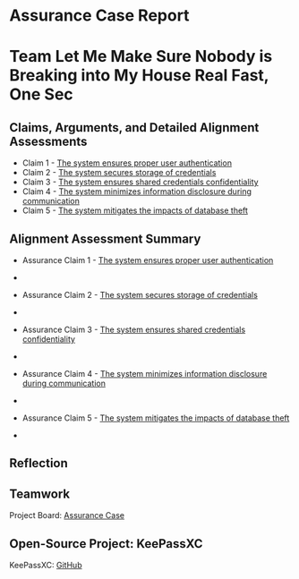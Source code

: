 # Assurance Case Report

# Team Let Me Make Sure Nobody is Breaking into My House Real Fast, One Sec



## Claims, Arguments, and Detailed Alignment Assessments
* Claim 1 - [The system ensures proper user authentication](https://github.com/JCKelley-CYBR/CYBR-8420-SoftwareAssurance/edit/Adding-Claims-Remaining/AssuranceCases/User_Auth/README.md)
* Claim 2 - [The system secures storage of credentials](https://github.com/JCKelley-CYBR/CYBR-8420-SoftwareAssurance/edit/Adding-Claims-Remaining/AssuranceCases/Credential_Storage/README.md)
* Claim 3 - [The system ensures shared credentials confidentiality](https://github.com/JCKelley-CYBR/CYBR-8420-SoftwareAssurance/edit/Adding-Claims-Remaining/AssuranceCases/Credential_Confidentiality/README.md)
* Claim 4 - [The system minimizes information disclosure during communication](https://github.com/JCKelley-CYBR/CYBR-8420-SoftwareAssurance/edit/Adding-Claims-Remaining/AssuranceCases/Communication_Disclosure/README.md)
* Claim 5 - [The system mitigates the impacts of database theft](https://github.com/JCKelley-CYBR/CYBR-8420-SoftwareAssurance/edit/Adding-Claims-Remaining/AssuranceCases/Database_Theft/README.md)

## Alignment Assessment Summary
* Assurance Claim 1 - [The system ensures proper user authentication](https://github.com/JCKelley-CYBR/CYBR-8420-SoftwareAssurance/edit/Adding-Claims-Remaining/AssuranceCases/User_Auth/README.md)
- 
* Assurance Claim 2 - [The system secures storage of credentials](https://github.com/JCKelley-CYBR/CYBR-8420-SoftwareAssurance/edit/Adding-Claims-Remaining/AssuranceCases/Credential_Storage/README.md)
- 
* Assurance Claim 3 - [The system ensures shared credentials confidentiality](https://github.com/JCKelley-CYBR/CYBR-8420-SoftwareAssurance/edit/Adding-Claims-Remaining/AssuranceCases/Credential_Confidentiality/README.md)
- 
* Assurance Claim 4 - [The system minimizes information disclosure during communication](https://github.com/JCKelley-CYBR/CYBR-8420-SoftwareAssurance/edit/Adding-Claims-Remaining/AssuranceCases/Communication_Disclosure/README.md)
- 
* Assurance Claim 5 - [The system mitigates the impacts of database theft](https://github.com/JCKelley-CYBR/CYBR-8420-SoftwareAssurance/edit/Adding-Claims-Remaining/AssuranceCases/Database_Theft/README.md)
- 
## Reflection

## Teamwork

Project Board: [Assurance Case](https://github.com/users/JCKelley-CYBR/projects/1)

## Open-Source Project: KeePassXC

KeePassXC: [GitHub](https://github.com/keepassxreboot/keepassxc)
